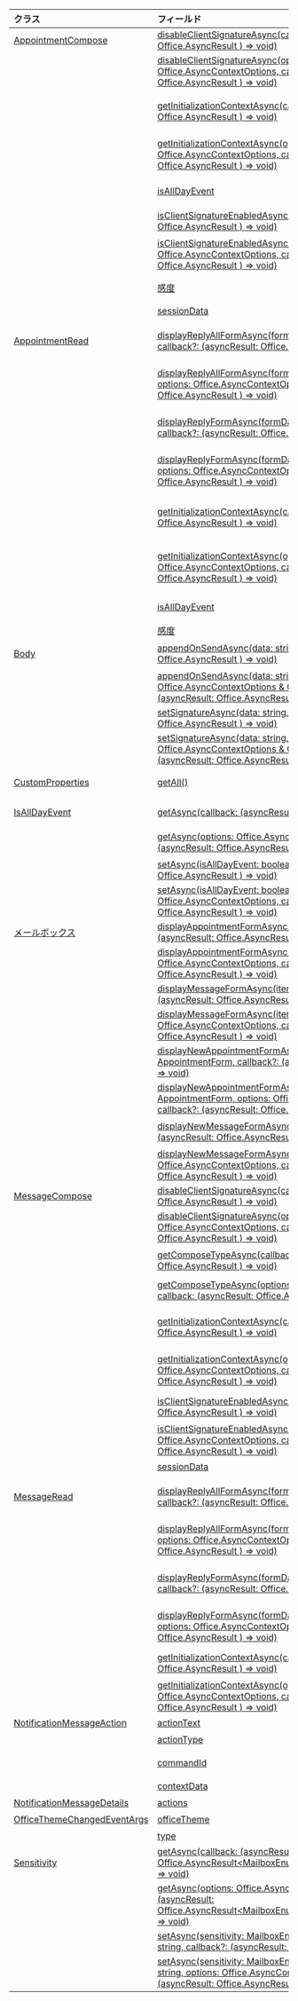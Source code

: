 | クラス | フィールド | 説明 |
|:---|:---|:---|
|[AppointmentCompose](/javascript/api/outlook/outlook.appointmentcompose)|[disableClientSignatureAsync(callback?: (asyncResult: Office.AsyncResult <void> ) => void)](/javascript/api/outlook/outlook.appointmentcompose#disableclientsignatureasync-callback--asyncresult-)|Outlook クライアント署名を無効にします。|
||[disableClientSignatureAsync(options: Office.AsyncContextOptions, callback?: (asyncResult: Office.AsyncResult <void> ) => void)](/javascript/api/outlook/outlook.appointmentcompose#disableclientsignatureasync-options--callback--asyncresult-)|Outlook クライアント署名を無効にします。|
||[getInitializationContextAsync(callback?: (asyncResult: Office.AsyncResult <string> ) => void)](/javascript/api/outlook/outlook.appointmentcompose#getinitializationcontextasync-callback--asyncresult-)|操作可能なメッセージによってアドインがアクティブ化された場合に渡される初期化データを取得します。|
||[getInitializationContextAsync(options: Office.AsyncContextOptions, callback?: (asyncResult: Office.AsyncResult <string> ) => void)](/javascript/api/outlook/outlook.appointmentcompose#getinitializationcontextasync-options--callback--asyncresult-)|操作可能なメッセージによってアドインがアクティブ化された場合に渡される初期化データを取得します。|
||[isAllDayEvent](/javascript/api/outlook/outlook.appointmentcompose#isalldayevent)|予定の {@link Office.IsAllDayEvent} プロパティを取得または設定します。|
||[isClientSignatureEnabledAsync(callback: (asyncResult: Office.AsyncResult <boolean> ) => void)](/javascript/api/outlook/outlook.appointmentcompose#isclientsignatureenabledasync-callback--asyncresult-)|クライアント署名が有効になっている場合に取得します。|
||[isClientSignatureEnabledAsync(options: Office.AsyncContextOptions, callback: (asyncResult: Office.AsyncResult <boolean> ) => void)](/javascript/api/outlook/outlook.appointmentcompose#isclientsignatureenabledasync-options--callback--asyncresult-)|クライアント署名が有効になっている場合に取得します。|
||[感度](/javascript/api/outlook/outlook.appointmentcompose#sensitivity)|{@link Office.Sensitivity を取得または設定します。 | 予定の感度} を指定します。|
||[sessionData](/javascript/api/outlook/outlook.appointmentcompose#sessiondata)|{@link Office.SessionData を管理する | 作成モードのアイテムの SessionData}。|
|[AppointmentRead](/javascript/api/outlook/outlook.appointmentread)|[displayReplyAllFormAsync(formData: string \| ReplyFormData, callback?: (asyncResult: Office.AsyncResult <void> ) => void)](/javascript/api/outlook/outlook.appointmentread#displayreplyallformasync-formdata--callback--asyncresult-)|選択したメッセージの送信者とすべての受信者、または選択したメッセージの開催者およびすべての出席者を含む返信フォームを表示します。|
||[displayReplyAllFormAsync(formData: string \| ReplyFormData, options: Office.AsyncContextOptions, callback?: (asyncResult: Office.AsyncResult <void> ) => void)](/javascript/api/outlook/outlook.appointmentread#displayreplyallformasync-formdata--options--callback--asyncresult-)|選択したメッセージの送信者とすべての受信者、または選択したメッセージの開催者およびすべての出席者を含む返信フォームを表示します。|
||[displayReplyFormAsync(formData: string \| ReplyFormData, callback?: (asyncResult: Office.AsyncResult <void> ) => void)](/javascript/api/outlook/outlook.appointmentread#displayreplyformasync-formdata--callback--asyncresult-)|選択したメッセージの送信者のみ、または選択した予定の開催者のみを含む回答フォームが表示されます。|
||[displayReplyFormAsync(formData: string \| ReplyFormData, options: Office.AsyncContextOptions, callback?: (asyncResult: Office.AsyncResult <void> ) => void)](/javascript/api/outlook/outlook.appointmentread#displayreplyformasync-formdata--options--callback--asyncresult-)|選択したメッセージの送信者のみ、または選択した予定の開催者のみを含む回答フォームが表示されます。|
||[getInitializationContextAsync(callback?: (asyncResult: Office.AsyncResult <string> ) => void)](/javascript/api/outlook/outlook.appointmentread#getinitializationcontextasync-callback--asyncresult-)|アドインが {@link https://docs.microsoft.com/outlook/actionable-messages/invoke-add-in-from-actionable-message | アクション可能なメッセージ}によってアクティブ化されます。|
||[getInitializationContextAsync(options: Office.AsyncContextOptions, callback?: (asyncResult: Office.AsyncResult <string> ) => void)](/javascript/api/outlook/outlook.appointmentread#getinitializationcontextasync-options--callback--asyncresult-)|アドインが {@link https://docs.microsoft.com/outlook/actionable-messages/invoke-add-in-from-actionable-message | アクション可能なメッセージ}によってアクティブ化されます。|
||[isAllDayEvent](/javascript/api/outlook/outlook.appointmentread#isalldayevent)|イベントが 1 日中であるかどうかを示すブール値を返します。|
||[感度](/javascript/api/outlook/outlook.appointmentread#sensitivity)|予定の感度の値を提供します。|
|[Body](/javascript/api/outlook/outlook.body)|[appendOnSendAsync(data: string, callback?: (asyncResult: Office.AsyncResult ) => <void> void)](/javascript/api/outlook/outlook.body#appendonsendasync-data--callback--asyncresult-)|署名の後に、指定したコンテンツをアイテム本文の末尾に追加します。|
||[appendOnSendAsync(data: string, options: Office.AsyncContextOptions & CoercionTypeOptions, callback?: (asyncResult: Office.AsyncResult <void> ) => void)](/javascript/api/outlook/outlook.body#appendonsendasync-data--options--callback--asyncresult-)|署名の後に、指定したコンテンツをアイテム本文の末尾に追加します。|
||[setSignatureAsync(data: string, callback?: (asyncResult: Office.AsyncResult <void> ) => void)](/javascript/api/outlook/outlook.body#setsignatureasync-data--callback--asyncresult-)|アイテム本文の署名を追加または置換します。|
||[setSignatureAsync(data: string, options: Office.AsyncContextOptions & CoercionTypeOptions, callback?: (asyncResult: Office.AsyncResult <void> ) => void)](/javascript/api/outlook/outlook.body#setsignatureasync-data--options--callback--asyncresult-)|アイテム本文の署名を追加または置換します。|
|[CustomProperties](/javascript/api/outlook/outlook.customproperties)|[getAll()](/javascript/api/outlook/outlook.customproperties#getall--)|名前と値のペアのコレクション内のすべてのカスタム プロパティを持つオブジェクトを返します。|
|[IsAllDayEvent](/javascript/api/outlook/outlook.isalldayevent)|[getAsync(callback: (asyncResult: Office.AsyncResult <boolean> ) => void)](/javascript/api/outlook/outlook.isalldayevent#getasync-callback--asyncresult-)|イベントが 1 日中かどうかを示すブール値を取得します。|
||[getAsync(options: Office.AsyncContextOptions, callback: (asyncResult: Office.AsyncResult ) => <boolean> void)](/javascript/api/outlook/outlook.isalldayevent#getasync-options--callback--asyncresult-)|イベントが 1 日中かどうかを示すブール値を取得します。|
||[setAsync(isAllDayEvent: boolean, callback?: (asyncResult: Office.AsyncResult <void> ) => void)](/javascript/api/outlook/outlook.isalldayevent#setasync-isalldayevent--callback--asyncresult-)|予定の全日イベントの状態を設定します。|
||[setAsync(isAllDayEvent: boolean, options: Office.AsyncContextOptions, callback?: (asyncResult: Office.AsyncResult <void> ) => void)](/javascript/api/outlook/outlook.isalldayevent#setasync-isalldayevent--options--callback--asyncresult-)|予定の全日イベントの状態を設定します。|
|[メールボックス](/javascript/api/outlook/outlook.mailbox)|[displayAppointmentFormAsync(itemId: string, callback?: (asyncResult: Office.AsyncResult ) => <void> void)](/javascript/api/outlook/outlook.mailbox#displayappointmentformasync-itemid--callback--asyncresult-)|既存の予定を表示します。|
||[displayAppointmentFormAsync(itemId: string, options: Office.AsyncContextOptions, callback?: (asyncResult: Office.AsyncResult <void> ) => void)](/javascript/api/outlook/outlook.mailbox#displayappointmentformasync-itemid--options--callback--asyncresult-)|既存の予定を表示します。|
||[displayMessageFormAsync(itemId: string, callback?: (asyncResult: Office.AsyncResult ) => <void> void)](/javascript/api/outlook/outlook.mailbox#displaymessageformasync-itemid--callback--asyncresult-)|既存のメッセージを表示します。|
||[displayMessageFormAsync(itemId: string, options: Office.AsyncContextOptions, callback?: (asyncResult: Office.AsyncResult <void> ) => void)](/javascript/api/outlook/outlook.mailbox#displaymessageformasync-itemid--options--callback--asyncresult-)|既存のメッセージを表示します。|
||[displayNewAppointmentFormAsync(parameters: AppointmentForm, callback?: (asyncResult: Office.AsyncResult ) => <void> void)](/javascript/api/outlook/outlook.mailbox#displaynewappointmentformasync-parameters--callback--asyncresult-)|新しい予定を作成するためのフォームを表示します。|
||[displayNewAppointmentFormAsync(parameters: AppointmentForm, options: Office.AsyncContextOptions, callback?: (asyncResult: Office.AsyncResult <void> ) => void)](/javascript/api/outlook/outlook.mailbox#displaynewappointmentformasync-parameters--options--callback--asyncresult-)|新しい予定を作成するためのフォームを表示します。|
||[displayNewMessageFormAsync(parameters: any, callback?: (asyncResult: Office.AsyncResult ) => <void> void)](/javascript/api/outlook/outlook.mailbox#displaynewmessageformasync-parameters--callback--asyncresult-)|新しいメッセージを作成するためのフォームを表示します。|
||[displayNewMessageFormAsync(parameters: any, options: Office.AsyncContextOptions, callback?: (asyncResult: Office.AsyncResult <void> ) => void)](/javascript/api/outlook/outlook.mailbox#displaynewmessageformasync-parameters--options--callback--asyncresult-)|新しいメッセージを作成するためのフォームを表示します。|
|[MessageCompose](/javascript/api/outlook/outlook.messagecompose)|[disableClientSignatureAsync(callback?: (asyncResult: Office.AsyncResult <void> ) => void)](/javascript/api/outlook/outlook.messagecompose#disableclientsignatureasync-callback--asyncresult-)|Outlook クライアント署名を無効にします。|
||[disableClientSignatureAsync(options: Office.AsyncContextOptions, callback?: (asyncResult: Office.AsyncResult <void> ) => void)](/javascript/api/outlook/outlook.messagecompose#disableclientsignatureasync-options--callback--asyncresult-)|Outlook クライアント署名を無効にします。|
||[getComposeTypeAsync(callback: (asyncResult: Office.AsyncResult <any> ) => void)](/javascript/api/outlook/outlook.messagecompose#getcomposetypeasync-callback--asyncresult-)|メッセージ作成の種類とその設定の種類を指定します。|
||[getComposeTypeAsync(options: Office.AsyncContextOptions, callback: (asyncResult: Office.AsyncResult <any> ) => void)](/javascript/api/outlook/outlook.messagecompose#getcomposetypeasync-options--callback--asyncresult-)|メッセージ作成の種類とその設定の種類を指定します。|
||[getInitializationContextAsync(callback?: (asyncResult: Office.AsyncResult <string> ) => void)](/javascript/api/outlook/outlook.messagecompose#getinitializationcontextasync-callback--asyncresult-)|操作可能なメッセージによってアドインがアクティブ化された場合に渡される初期化データを取得します。|
||[getInitializationContextAsync(options: Office.AsyncContextOptions, callback?: (asyncResult: Office.AsyncResult <string> ) => void)](/javascript/api/outlook/outlook.messagecompose#getinitializationcontextasync-options--callback--asyncresult-)|操作可能なメッセージによってアドインがアクティブ化された場合に渡される初期化データを取得します。|
||[isClientSignatureEnabledAsync(callback: (asyncResult: Office.AsyncResult <boolean> ) => void)](/javascript/api/outlook/outlook.messagecompose#isclientsignatureenabledasync-callback--asyncresult-)|クライアント署名が有効になっている場合に取得します。|
||[isClientSignatureEnabledAsync(options: Office.AsyncContextOptions, callback: (asyncResult: Office.AsyncResult <boolean> ) => void)](/javascript/api/outlook/outlook.messagecompose#isclientsignatureenabledasync-options--callback--asyncresult-)|クライアント署名が有効になっている場合に取得します。|
||[sessionData](/javascript/api/outlook/outlook.messagecompose#sessiondata)|{@link Office.SessionData を管理する | 作成モードのアイテムの SessionData}。|
|[MessageRead](/javascript/api/outlook/outlook.messageread)|[displayReplyAllFormAsync(formData: string \| ReplyFormData, callback?: (asyncResult: Office.AsyncResult <void> ) => void)](/javascript/api/outlook/outlook.messageread#displayreplyallformasync-formdata--callback--asyncresult-)|選択したメッセージの送信者とすべての受信者、または選択したメッセージの開催者およびすべての出席者を含む返信フォームを表示します。|
||[displayReplyAllFormAsync(formData: string \| ReplyFormData, options: Office.AsyncContextOptions, callback?: (asyncResult: Office.AsyncResult <void> ) => void)](/javascript/api/outlook/outlook.messageread#displayreplyallformasync-formdata--options--callback--asyncresult-)|選択したメッセージの送信者とすべての受信者、または選択したメッセージの開催者およびすべての出席者を含む返信フォームを表示します。|
||[displayReplyFormAsync(formData: string \| ReplyFormData, callback?: (asyncResult: Office.AsyncResult <void> ) => void)](/javascript/api/outlook/outlook.messageread#displayreplyformasync-formdata--callback--asyncresult-)|選択したメッセージの送信者のみ、または選択した予定の開催者のみを含む回答フォームが表示されます。|
||[displayReplyFormAsync(formData: string \| ReplyFormData, options: Office.AsyncContextOptions, callback?: (asyncResult: Office.AsyncResult <void> ) => void)](/javascript/api/outlook/outlook.messageread#displayreplyformasync-formdata--options--callback--asyncresult-)|選択したメッセージの送信者のみ、または選択した予定の開催者のみを含む回答フォームが表示されます。|
||[getInitializationContextAsync(callback?: (asyncResult: Office.AsyncResult <string> ) => void)](/javascript/api/outlook/outlook.messageread#getinitializationcontextasync-callback--asyncresult-)|アドインが次の場合に渡される初期化データを取得します。|
||[getInitializationContextAsync(options: Office.AsyncContextOptions, callback?: (asyncResult: Office.AsyncResult <string> ) => void)](/javascript/api/outlook/outlook.messageread#getinitializationcontextasync-options--callback--asyncresult-)|アドインが次の場合に渡される初期化データを取得します。|
|[NotificationMessageAction](/javascript/api/outlook/outlook.notificationmessageaction)|[actionText](/javascript/api/outlook/outlook.notificationmessageaction#actiontext)|アクション リンクのテキスト。|
||[actionType](/javascript/api/outlook/outlook.notificationmessageaction#actiontype)|実行するアクションの種類。|
||[commandId](/javascript/api/outlook/outlook.notificationmessageaction#commandid)|アイテムの種類に基づいてマニフェストで定義されたボタン。|
||[contextData](/javascript/api/outlook/outlook.notificationmessageaction#contextdata)|ボタンが渡す必要がある JSON データ。|
|[NotificationMessageDetails](/javascript/api/outlook/outlook.notificationmessagedetails)|[actions](/javascript/api/outlook/outlook.notificationmessagedetails#actions)|メッセージのアクションを指定します。|
|[OfficeThemeChangedEventArgs](/javascript/api/outlook/outlook.officethemechangedeventargs)|[officeTheme](/javascript/api/outlook/outlook.officethemechangedeventargs#officetheme)|更新されたテーマをOfficeします。|
||[type](/javascript/api/outlook/outlook.officethemechangedeventargs#type)|イベントの種類を取得します。|
|[Sensitivity](/javascript/api/outlook/outlook.sensitivity)|[getAsync(callback: (asyncResult: Office.AsyncResult<MailboxEnums.AppointmentSensitivityType>) => void)](/javascript/api/outlook/outlook.sensitivity#getasync-callback--asyncresult-)|予定の感度の値を取得します。|
||[getAsync(options: Office.AsyncContextOptions, callback: (asyncResult: Office.AsyncResult<MailboxEnums.AppointmentSensitivityType>) => void)](/javascript/api/outlook/outlook.sensitivity#getasync-options--callback--asyncresult-)|予定の感度の値を取得します。|
||[setAsync(sensitivity: MailboxEnums.AppointmentSensitivityType \| string, callback?: (asyncResult: Office.AsyncResult <void> ) => void)](/javascript/api/outlook/outlook.sensitivity#setasync-sensitivity--callback--asyncresult-)|予定の感度の値を設定します。|
||[setAsync(sensitivity: MailboxEnums.AppointmentSensitivityType \| string, options: Office.AsyncContextOptions, callback?: (asyncResult: Office.AsyncResult <void> ) => void)](/javascript/api/outlook/outlook.sensitivity#setasync-sensitivity--options--callback--asyncresult-)|予定の感度の値を設定します。|
